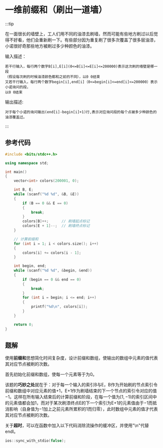 # 一维前缀和（刷出一道墙）

:::tip

在一面很长的墙壁上，工人们用不同的油漆去刷墙，然而可能有些地方刷过以后觉得不好看，他们会重新刷一下。有些部分因为重复刷了很多次覆盖了很多层油漆，小诺很好奇那些地方被刷过多少种颜色的油漆。

输入描述：

```
若干行输入，每行两个数字B[i],E[i](0<=B[i]<=E[i]<=200000)表示这次刷的墙壁是哪一段
（假设每次刷的时候油漆颜色都和之前的不同），以0 0结束
又若干行输入，每行两个数字begin[i],end[i]（0<=begin[i]<=end[i]<=200000）表示小诺询问的段，
以0 0结束
```

输出描述:

```
对于每个小诺的询问输出(end[i]-begin[i]+1)行,表示对应询问段的每个点被多少种颜色的油漆覆盖过。
```

:::

## 参考代码

`````c++
#include <bits/stdc++.h>

using namespace std;

int main()
{
    vector<int> colors(200001, 0);

    int B, E;
    while (scanf("%d %d", &B, &E))
    {
        if (B == 0 && E == 0)
        {
            break;
        }
        colors[B]++;      // 刷墙起点标记
        colors[E + 1]--;  // 刷墙终点标记
    }

    // 计算前缀和
    for (int i = 1; i < colors.size(); i++)
    {
        colors[i] += colors[i - 1];
    }

    int begin, end;
    while (scanf("%d %d", &begin, &end))
    {
        if (begin == 0 && end == 0)
        {
            break;
        }
        for (int i = begin; i <= end; i++)
        {
            printf("%d\n", colors[i]);
        }
    }

    return 0;
}

`````

## 题解

使用**前缀和**思想简化时间复杂度，设计前缀和数组，使输出的数组中元素的值代表其对应节点被刷的次数。

首先初始化前缀和数组，使每一个元素等于为0。

该题的**巧妙之处**就在于：对于每一个输入的索引B与E，B作为开始刷的节点索引令前缀和数组中对应元素的值$+1$，E+1作为刷墙结束的下一个节点的索引令对应的值$-1$。这样在所有输入结束后的计算前缀和阶段，在每一个值为$[1, -1)$的索引区间中的元素值都会加1，而对于某次刷漆终点E的下一个索引为E+1的元素值由于$-1$而抵消影响（自身值为$-1$加上之前元素所累积的1而归零），此时数组中元素的值才代表其对应节点被刷的次数。

关于**超时**，可以在函数中加入以下代码消除流操作的缓冲区，并使用"\n"代替endl。

```c++
ios::sync_with_stdio(false);
```

